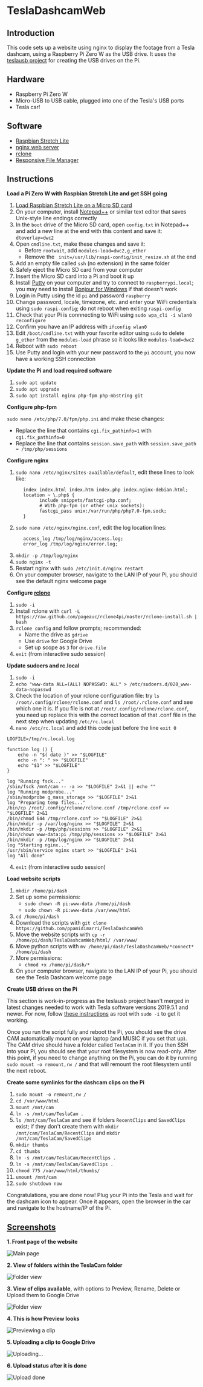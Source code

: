 # TeslaDashcamWeb

## Introduction
This code sets up a website using nginx to display the footage from a Tesla dashcam, using a Raspberry Pi Zero W as the USB drive. It uses the [teslausb project](https://github.com/cimryan/teslausb) for creating the USB drives on the Pi. 

## Hardware
* Raspberry Pi Zero W
* Micro-USB to USB cable, plugged into one of the Tesla's USB ports
* Tesla car!

## Software
* [Raspbian Stretch Lite](https://downloads.raspberrypi.org/raspbian_lite_latest)
* [nginx web server](https://www.nginx.com/resources/wiki/)
* [rclone](https://rclone.org/)
* [Responsive File Manager](https://www.responsivefilemanager.com/)

## Instructions

**Load a Pi Zero W with Raspbian Stretch Lite and get SSH going**

1. [Load Raspbian Stretch Lite on a Micro SD card](https://projects.raspberrypi.org/en/projects/raspberry-pi-setting-up)
2. On your computer, install [Notepad++](https://notepad-plus-plus.org/) or similar text editor that saves Unix-style line endings correctly
3. In the `boot` drive of the Micro SD card, open `config.txt` in Notepad++ and add a new line at the end with this content and save it: `dtoverlay=dwc2`
4. Open `cmdline.txt`, make these changes and save it:
      * Before `rootwait`, add `modules-load=dwc2,g_ether `
      * Remove the ` init=/usr/lib/raspi-config/init_resize.sh` at the end
5. Add an empty file called `ssh` (no extension) in the same folder
6. Safely eject the Micro SD card from your computer
7. Insert the Micro SD card into a Pi and boot it up 
8. Install [Putty](https://www.putty.org/) on your computer and try to connect to `raspberrypi.local`; you may need to install [Bonjour for Windows](https://support.apple.com/downloads/bonjour_for_windows) if that doesn't work
9. Login in Putty using the id `pi` and password `raspberry`
10. Change password, locale, timezone, etc. and enter your WiFi credentials using `sudo raspi-config`; do not reboot when exiting `raspi-config`
11. Check that your Pi is connnecting to WiFi using `sudo wpa_cli -i wlan0 reconfigure`
12. Confirm you have an IP address with `ifconfig wlan0`
13. Edit `/boot/cmdline.txt` with your favorite editor using `sudo` to delete `g_ether` from the `modules-load` phrase so it looks like `modules-load=dwc2`
14. Reboot with `sudo reboot`
15. Use Putty and login with your new password to the `pi` account, you now have a working SSH connection

**Update the Pi and load required software**

1. `sudo apt update`
2. `sudo apt upgrade`
3. `sudo apt install nginx php-fpm php-mbstring git`

**Configure php-fpm**

`sudo nano /etc/php/7.0/fpm/php.ini` and make these changes:
* Replace the line that contains `cgi.fix_pathinfo=1` with `cgi.fix_pathinfo=0`
* Replace the line that contains `session.save_path` with `session.save_path = /tmp/php/sessions`

**Configure nginx**

1. `sudo nano /etc/nginx/sites-available/default`, edit these lines to look like:
```
      index index.html index.htm index.php index.nginx-debian.html;
      location ~ \.php$ {
            include snippets/fastcgi-php.conf;
            # With php-fpm (or other unix sockets):
            fastcgi_pass unix:/var/run/php/php7.0-fpm.sock;
      }
 ```

2. `sudo nano /etc/nginx/nginx.conf`, edit the log location lines:
```
      access_log /tmp/log/nginx/access.log;
      error_log /tmp/log/nginx/error.log;	
```
3. `mkdir -p /tmp/log/nginx`
4. `sudo nginx -t`
5. Restart nginx with `sudo /etc/init.d/nginx restart` 
6. On your computer browser, navigate to the LAN IP of your Pi, you should see the default nginx welcome page 

**Configure [rclone](https://rclone.org/)**

1. `sudo -i`
2. Install rclone with `curl -L https://raw.github.com/pageauc/rclone4pi/master/rclone-install.sh | bash`
3. `rclone config` and follow prompts; recommended:
     * Name the drive as `gdrive`
     * Use `drive` for Google Drive
     * Set up scope as `3` for `drive.file`
4. `exit` (from interactive sudo session)

**Update sudoers and rc.local**

1. `sudo -i` 
2. `echo "www-data ALL=(ALL) NOPASSWD: ALL" > /etc/sudoers.d/020_www-data-nopasswd`
3. Check the location of your rclone configuration file: try `ls /root/.config/rclone/rclone.conf` and `ls /root/.rclone.conf` and see which one it is. If you file is not at `/root/.config/rclone/rclone.conf`, you need up replace this with the correct location of that .conf file in the next step when updating `/etc/rc.local`
3. `nano /etc/rc.local` and add this code just before the line `exit 0`
```
LOGFILE=/tmp/rc.local.log

function log () {
	echo -n "$( date )" >> "$LOGFILE"
	echo -n ": " >> "$LOGFILE"
	echo "$1" >> "$LOGFILE"
}

log "Running fsck..."
/sbin/fsck /mnt/cam -- -a >> "$LOGFILE" 2>&1 || echo ""
log "Running modprobe..."
/sbin/modprobe g_mass_storage >> "$LOGFILE" 2>&1
log "Preparing temp files..."
/bin/cp /root/.config/rclone/rclone.conf /tmp/rclone.conf >> "$LOGFILE" 2>&1
/bin/chmod 644 /tmp/rclone.conf >> "$LOGFILE" 2>&1
/bin/mkdir -p /var/log/nginx >> "$LOGFILE" 2>&1
/bin/mkdir -p /tmp/php/sessions >> "$LOGFILE" 2>&1
/bin/chown www-data:pi /tmp/php/sessions >> "$LOGFILE" 2>&1
/bin/mkdir -p /tmp/log/nginx >> "$LOGFILE" 2>&1
log "Starting nginx..."
/usr/sbin/service nginx start >> "$LOGFILE" 2>&1
log "All done"
```
4. `exit` (from interactive sudo session)

**Load website scripts**

1. `mkdir /home/pi/dash`
2. Set up some permissions:
      * `sudo chown -R pi:www-data /home/pi/dash`
      * `sudo chown -R pi:www-data /var/www/html`
3. `cd /home/pi/dash`
4. Download the scripts with `git clone https://github.com/ppamidimarri/TeslaDashcamWeb`
5. Move the website scripts with `cp -r /home/pi/dash/TeslaDashcamWeb/html/ /var/www/`
6. Move python scripts with `mv /home/pi/dash/TeslaDashcamWeb/*connect* /home/pi/dash`
7. More permissions:
      * `chmod +x /home/pi/dash/*`
8. On your computer browser, navigate to the LAN IP of your Pi, you should see the Tesla Dashcam welcome page

**Create USB drives on the Pi**

This section is work-in-progress as the teslausb project hasn't merged in latest changes needed to work with Tesla software versions 2019.5.1 and newer. For now, follow [these instructions](https://github.com/cimryan/teslausb/issues/119#issuecomment-473346734) as root with `sudo -i` to get it working. 

Once you run the script fully and reboot the Pi, you should see the drive CAM automatically mount on your laptop (and MUSIC if you set that up). The CAM drive should have a folder called `TeslaCam` in it. If you then SSH into your Pi, you should see that your root filesystem is now read-only. After this point, if you need to change anything on the Pi, you can do it by running `sudo mount -o remount,rw /` and that will remount the root filesystem until the next reboot. 

**Create some symlinks for the dashcam clips on the Pi**

1. `sudo mount -o remount,rw /`
2. `cd /var/www/html`
3. `mount /mnt/cam`
3. `ln -s /mnt/cam/TeslaCam .`
4. `ls /mnt/cam/TeslaCam` and see if folders `RecentClips` and `SavedClips` exist; if they don't create them with `mkdir /mnt/cam/TeslaCam/RecentClips` and `mkdir /mnt/cam/TeslaCam/SavedClips`
4. `mkdir thumbs`
5. `cd thumbs`
6. `ln -s /mnt/cam/TeslaCam/RecentClips .` 
7. `ln -s /mnt/cam/TeslaCam/SavedClips .` 
4. `chmod 775 /var/www/html/thumbs/`
8. `umount /mnt/cam`
9. `sudo shutdown now`

Congratulations, you are done now! Plug your Pi into the Tesla and wait for the dashcam icon to appear. Once it appears, open the browser in the car and navigate to the hostname/IP of the Pi. 

## [Screenshots](https://imgur.com/a/JcjnGYA)

**1. Front page of the website**

![Main page](https://i.imgur.com/3kkqZfe.png)

**2. View of folders within the TeslaCam folder**

![Folder view](https://i.imgur.com/0Jm7qqu.png)

**3. View of clips available**, with options to Preview, Rename, Delete or Upload them to Google Drive

![Folder view](https://i.imgur.com/3UusX2P.png)

**4. This is how Preview looks**

![Previewing a clip](https://i.imgur.com/hhtgNjC.png)

**5. Uploading a clip to Google Drive**

![Uploading...](https://i.imgur.com/um2Pbmr.png)

**6. Upload status after it is done**

![Upload done](https://i.imgur.com/O0NRdr8.png)
